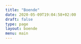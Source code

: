 ```yaml
---
title: "Boende"
date: 2020-05-09T19:04:58+02:00
draft: false
type: page
layout: boende
menu: main
---
```

